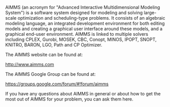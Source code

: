 AIMMS (an acronym for "Advanced Interactive Multidimensional Modeling System") is a software system designed for modeling
and solving large-scale optimization and scheduling-type problems. It consists of an algebraic modeling language, an
integrated development environment for both editing models and creating a graphical user interface around these models,
and a graphical end-user environment. AIMMS is linked to multiple solvers including CPLEX, Gurobi, MOSEK, CBC, Conopt,
MINOS, IPOPT, SNOPT, KNITRO, BARON, LGO, Path and CP Optimizer.

The AIMMS website can be found at:

   http://www.aimms.com

The AIMMS Google Group can be found at:

   https://groups.google.com/forum/#!forum/aimms

If you have any questions about AIMMS in general or about how to get the most out of AIMMS for your problem, you can ask
them here.

